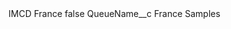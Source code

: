 <?xml version="1.0" encoding="UTF-8"?>
<CustomMetadata xmlns="http://soap.sforce.com/2006/04/metadata" xmlns:xsi="http://www.w3.org/2001/XMLSchema-instance" xmlns:xsd="http://www.w3.org/2001/XMLSchema">
    <label>IMCD France</label>
    <protected>false</protected>
    <values>
        <field>QueueName__c</field>
        <value xsi:type="xsd:string">France Samples</value>
    </values>
</CustomMetadata>

